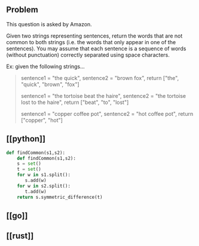## Problem

This question is asked by Amazon.

Given two strings representing sentences, return the words that are not common to both strings (i.e. the words that only appear in one of the sentences). You may assume that each sentence is a sequence of words (without punctuation) correctly separated using space characters.

Ex: given the following strings...

> sentence1 = "the quick", sentence2 = "brown fox", return ["the", "quick", "brown", "fox"]
>
> sentence1 = "the tortoise beat the haire", sentence2 = "the tortoise lost to the haire", return ["beat", "to", "lost"]
>
> sentence1 = "copper coffee pot", sentence2 = "hot coffee pot", return ["copper", "hot"]

## [[python]]

```python
def findCommon(s1,s2):
    def findCommon(s1,s2):
    s = set()
    t = set()
    for w in s1.split():
       s.add(w)
    for w in s2.split():
       t.add(w)
    return s.symmetric_difference(t)
```

## [[go]]

## [[rust]]

